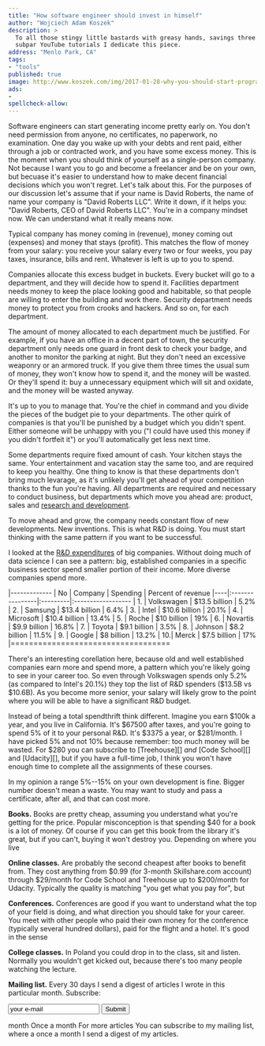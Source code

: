 ```yaml
---
title: "How software engineer should invest in himself"
author: "Wojciech Adam Koszek"
description: >
  To all those stingy little bastards with greasy hands, savings three dimes and watching
  subpar YouTube tutorials I dedicate this piece.
address: "Menlo Park, CA"
tags:
- "tools"
published: true
image: http://www.koszek.com/img/2017-01-28-why-you-should-start-programming-on-unix/unix_75p.jpg
ads:
-
spellcheck-allow:
---
```


Software engineers can start generating income pretty early on. You don't
need permission from anyone, no certificates, no paperwork, no examination.
One day you wake up with your debts and rent paid, either through a job or
contracted work, and you have some excess money.
This is the moment when you should think of yourself as a single-person
company. Not because I want you to go and become a freelancer and be on your own, but
becuase it's easier to understand how to make decent financial decisions
which you won't regret.
Let's talk about this.
For the purposes of our discussion let's assume that if your name is David Roberts, the name
of name your company is "David Roberts LLC".
Write it down, if it helps you: "David Roberts, CEO of David Roberts LLC".
You're in a company mindset now. We can understand what it really means now.

Typical company has money coming in (revenue), money coming out (expenses)
and money that stays (profit). This matches the flow of money from your
salary: you receive your salary every two or four weeks, you pay taxes,
insurance, bills and rent. Whatever is left is up to you to spend.

Companies allocate this excess budget in buckets. Every bucket will go to a
department, and they will decide how to spend it. Facilities department
needs money to keep the place looking good and habitable, so that people are
willing to enter the building and work there. Security department needs
money to protect you from crooks and hackers. And so on, for each
department.

The amount of money allocated to each department much be justified. For example, if
you have an office in a decent part of town, the security department only
needs one guard in front desk to check your badge, and another to monitor
the parking at night. But they don't need an excessive weaponry or an armored
truck.
If you give them three times the usual sum of money, they won't
know how to spend it, and the money will be wasted. Or they'll spend it: buy
a unnecessary equipment which will sit and oxidate,
and the money will be wasted anyway.

It's up to you to manage that. You're the chief in command and you divide
the pieces of the budget pie to your departments. The other quirk
of companies is that you'll be punished by a budget which you didn't spent.
Either someone will be unhappy with you ("I could have used this money if
you didn't fortfeit it") or you'll automatically get less next time.

Some departments require fixed amount of cash. Your kitchen stays the same.
Your entertainment and vacation stay the same too, and are required to keep
you healthy. One thing to know is that these departments don't bring much
levarage, as it's unlikely you'll get ahead of your competition thanks to
the fun you're having. All departments are required and necessary to conduct
business, but departments which move you ahead are: product, sales and
[research and development][].

To move ahead and grow, the company needs constant flow of new developments.
New inventions. This is what R&D is doing.
You must start thinking with the same pattern if you want to be successful.

I looked at the [R&D expenditures][] of big companies. Without doing much of
data science I can see a pattern: big, established companies in a specific
business sector spend smaller portion of their income. More diverse
companies spend more.

|-------------
| No | Company | Spending | Percent of revenue
|----|:----------------|:---------|:------------------
| 1. | Volkswagen | $13.5 billion |  5.2%
| 2. | Samsung | $13.4 billion |  6.4%
| 3. | Intel  | $10.6 billion |  20.1%
| 4. | Microsoft | $10.4 billion |  13.4%
| 5. | Roche | $10 billion | 19%
| 6. | Novartis | $9.9 billion | 16.8%
| 7. | Toyota | $9.1 billion |  3.5%
| 8. | Johnson | $8.2 billion | 11.5%
| 9. | Google | $8 billion |  13.2%
| 10.| Merck | $7.5 billion | 17%
|===================================


There's an interesting corellation here, because old and well established
companies earn more and spend more, a pattern which you're likely going to
see in your career too. So even through Volkswagen spends only 5.2% (as
compared to Intel's 20.1%) they top the list of R&D spenders ($13.5B vs
$10.6B). As you become more senior, your salary will likely grow to the
point where you will be able to have a significant R&D budget.

Instead of being a total spendthrift think different. Imagine you earn
$100k a year, and you live in California. It's $67500 after taxes, and
you're going to spend 5% of it to your personal R&D. It's $3375 a year, or
$281/month. I have picked 5% and not 10% because remember: too much money
will be wasted. For $280 you can subscribe to [Treehouse][] *and*
[Code School][] and [Udacity][], but if you have a full-time job, I
think you won't have enough time to complete all the assignments of
these courses.

In my opinion a range 5%--15% on your own development is fine. Bigger number
doesn't mean a waste. You may want to study and pass a certificate, after
all, and that can cost more.


**Books.** Books are pretty cheap, assuming you understand what you're
getting for the price. Popular misconception is that spending $40 for a book
is a lot of money. Of course if you can get this book from the library it's
great, but if you can't, buying it won't destroy you. Depending on where you
live

**Online classes.** Are probably the second cheapest after books to benefit
from. They cost anything from $0.99 (for 3-month Skillshare.com account)
through $29/month for Code School and Treehouse up to $200/month for
Udacity. Typically the quality is matching "you get what you pay for", but 

**Conferences.** Conferences are good if you want to understand what the top
of your field is doing, and what direction you should take for your career.
You meet with other people who paid their own money for the conference
(typically several hundred dollars), paid for the flight and a hotel. It's
good in the sense 

**College classes.** In Poland you could drop in to the class, sit and
listen. Normally you wouldn't get kicked out, because there's too many
people watching the lecture.

[R&D expenditures]: http://ww
[research and development]: http:/ww

**Mailing list.** Every 30 days I send a digest of articles I wrote in
this particular month. Subscribe:
<form>
<input value="your e-mail" type="">
<input type="submit">
</form>

month Once a month For more articles You can subscribe to my
mailing list, where a once a month I send a digest of my articles.

